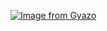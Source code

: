 [![Image from Gyazo](https://i.gyazo.com/a79cf2c0bb37322d24f715f85e104089.png)](https://gyazo.com/a79cf2c0bb37322d24f715f85e104089)
